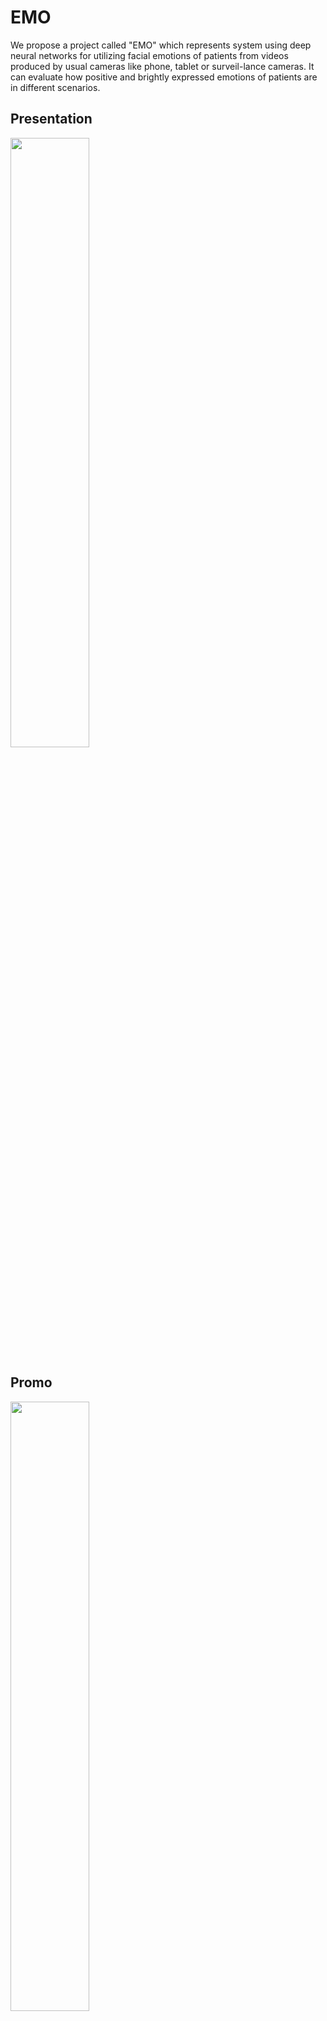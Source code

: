 # EMO
We propose a project called "EMO" which represents system using deep neural networks for utilizing facial emotions of patients from videos produced by usual cameras like phone, tablet or surveil-lance cameras. It can evaluate how positive and brightly expressed emotions of patients are in different scenarios.

## Presentation
[<img src="https://i.ibb.co/b3bsXsr/Screenshot-2020-04-11-at-22-04-24.png" width="50%">](https://youtu.be/rpJ9-Mhkuu4)

## Promo
[<img src="https://i.ibb.co/HhV1jCz/Screenshot-2020-04-11-at-16-53-46.png" width="50%">](https://youtu.be/6utLv6aBzBk)

